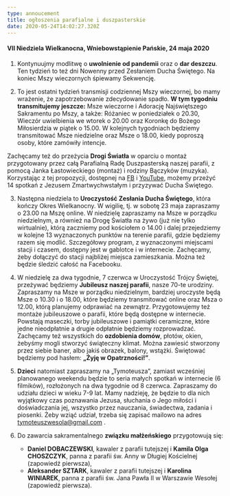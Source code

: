 ```yaml
---
type: annoucement
title: ogłoszenia parafialne i duszpasterskie
date: 2020-05-24T14:02:27.320Z
---
```


#### VII Niedziela Wielkanocna, Wniebowstąpienie Pańskie, 24 maja 2020

1. Kontynuujmy modlitwę o **uwolnienie od pandemii** oraz o **dar deszczu**. Ten tydzień to też dni Nowenny przed Zesłaniem Ducha Świętego. Na koniec Mszy wieczornych śpiewamy Sekwencję.

2. To jest ostatni tydzień transmisji codziennej Mszy wieczornej, bo mamy wrażenie, że zapotrzebowanie zdecydowanie spadło. **W tym tygodniu transmitujemy jeszcze:** Msze wieczorne i Adorację Najświętszego Sakramentu po Mszy, a także: Różaniec w poniedziałek o 20.30, Wieczór uwielbienia we wtorek o 20.00 oraz Koronkę do Bożego Miłosierdzia w piątek o 15.00. W kolejnych tygodniach będziemy transmitować Msze niedzielne oraz Msze o 18.00, kiedy poproszą osoby, które zamówiły intencje.

Zachęcamy też do przeżycia **Drogi Światła** w oparciu o montaż przygotowany przez całą Parafialną Radę Duszpasterską naszej parafii, z pomocą Janka Łastowieckiego (montaż) i rodziny Bączyków (muzyka). Korzystając z tej propozycji, dostępnej na [FB](https://www.facebook.com/444169575744240/videos/1353172581692576/) i [YouTube](https://www.youtube.com/watch?v=yZ8kCXKlw-k&t=6s), możemy przeżyć 14 spotkań z Jezusem Zmartwychwstałym i przyzywać Ducha Świętego.

3. Następna niedziela to **Uroczystość Zesłania Ducha Świętego**, która kończy Okres Wielkanocny. W wigilię, tj. w sobotę 23 maja zapraszamy o 23.00 na Mszę online. W niedzielę zapraszamy na Msze w porządku niedzielnym, a również na Drogę Światła na żywo (już nie tylko wirtualnie), którą zaczniemy pod kościołem o 14.00 i dalej przejedziemy w kolejne 13 wyznaczonych punktów na terenie parafii, gdzie będziemy razem się modlić. Szczegółowy program, z wyznaczonymi miejscami stacji i czasem, dostępny jest w gablotce i w internecie. Zachęcamy, żeby dołączyć do stacji najbliżej miejsca zamieszkania. Można też będzie śledzić całość na Facebooku.

4. W niedzielę za dwa tygodnie, 7 czerwca w Uroczystość Trójcy Świętej, przeżywać będziemy **Jubileusz naszej parafii**, nasze 70-te urodziny. Zapraszamy na Msze w porządku niedzielnym, bardziej uroczyste będą Msze o 10.30 i o 18.00, które będziemy transmitować online oraz Msza o 12.00, którą planujemy odprawiać na zewnątrz. Przygotowujemy też montaże jubileuszowe o parafii, które będą dostępne w internecie. Powstają maseczki, torby jubileuszowe i pamiątki ceramiczne, które jedne nieodpłatnie a drugie odpłatnie będziemy rozprowadzać.
   Zachęcamy też wszystkich do **ozdobienia domów**, płotów, okien, żebyśmy mogli stworzyć świąteczny klimat. Można zawiesić stworzony przez siebie baner, albo jakiś obrazek, balony, wstążki. Świętować będziemy pod hasłem: **„Żyję w Opatrzności!”**.

5. **Dzieci** natomiast zapraszamy na „Tymoteusza”, zamiast wcześniej planowanego weekendu będzie to seria małych spotkań w internecie (6 filmików), rozłożonych na dwa tygodnie od 8 czerwca. Zapraszamy do udziału dzieci w wieku 7-9 lat. Mamy nadzieję, że będzie to dla nich wyjątkowy czas poznawania Jezusa, słuchania o Jego miłości i doświadczania jej, wszystko przez nauczania, świadectwa, zadania i piosenki.
   Żeby wziąć udział, trzeba się zapisać mailowo na adres [tymoteuszwesola@gmail.com](mailto:tymoteuszwesola@gmail.com) .

6. Do zawarcia sakramentalnego **związku małżeńskiego** przygotowują się:
   - **Daniel DOBACZEWSKI**, kawaler z parafii tutejszej i **Kamila Olga CHOSZCZYK**, panna z parafii św. Anny w Długiej Kościelnej (zapowiedź pierwsza),
   - **Aleksander SZTARK**, kawaler z parafii tutejszej i **Karolina WINIAREK**, panna z parafii św. Jana Pawła II w Warszawie Wesołej (zapowiedź pierwsza).
